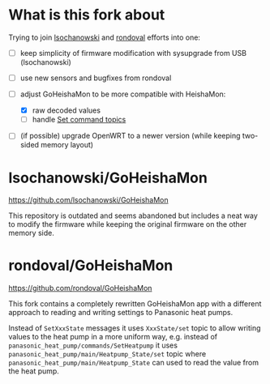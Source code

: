 # What is this fork about

Trying to join [lsochanowski](https://github.com/lsochanowski/GoHeishaMon) and [rondoval](https://github.com/rondoval/GoHeishaMon) efforts into one:

* [ ] keep simplicity of firmware modification with sysupgrade from USB (lsochanowski)
* [ ] use new sensors and bugfixes from rondoval
* [ ] adjust GoHeishaMon to be more compatible with HeishaMon:
    * [x] raw decoded values
    * [ ] handle [Set command topics](https://github.com/Egyras/HeishaMon/blob/master/MQTT-Topics.md#command-topics)
* [ ] (if possible) upgrade OpenWRT to a newer version (while keeping two-sided memory layout)


# lsochanowski/GoHeishaMon

https://github.com/lsochanowski/GoHeishaMon

This repository is outdated and seems abandoned but includes a neat way to modify the firmware while keeping the original firmware on the other memory side.

# rondoval/GoHeishaMon

https://github.com/rondoval/GoHeishaMon

This fork contains a completely rewritten GoHeishaMon app with a different approach to reading and writing settings to Panasonic heat pumps.

Instead of `SetXxxState` messages it uses `XxxState/set` topic to allow writing values to the heat pump in a more uniform way, 
e.g. instead of `panasonic_heat_pump/commands/SetHeatpump` it uses `panasonic_heat_pump/main/Heatpump_State/set` topic 
where `panasonic_heat_pump/main/Heatpump_State` can used to read the value from the heat pump.

